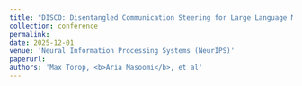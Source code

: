 ```yaml
---
title: "DISCO: Disentangled Communication Steering for Large Language Models"
collection: conference
permalink: 
date: 2025-12-01
venue: 'Neural Information Processing Systems (NeurIPS)'
paperurl: 
authors: 'Max Torop, <b>Aria Masoomi</b>, et al'
---
```

